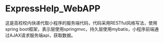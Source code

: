 # ExpressHelp_WebAPP
这是高校校内快递代取小程序的服务端代码，代码采用RESTful风格写法，使用spring boot框架，表示层使用springmvc，持久层使用mybatis，小程序前端通过AJAX请求服务端api，获取数据。
